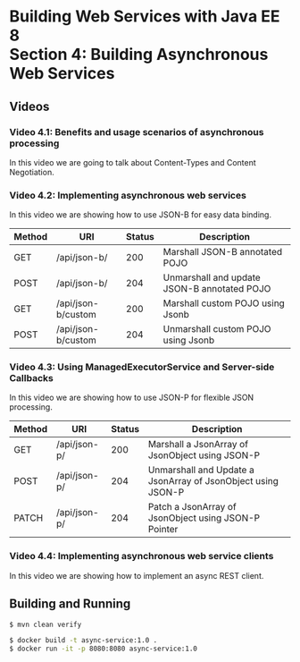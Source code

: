 # Building Web Services with Java EE 8 <br>Section 4: Building Asynchronous Web Services

## Videos

### Video 4.1: Benefits and usage scenarios of asynchronous processing

In this video we are going to talk about Content-Types and Content Negotiation.

### Video 4.2: Implementing asynchronous web services

In this video we are showing how to use JSON-B for easy data binding.

| Method | URI | Status | Description |
|--------|-----|--------|-------------|
| GET    | /api/json-b/ | 200 | Marshall JSON-B annotated POJO |
| POST   | /api/json-b/ | 204 | Unmarshall and update JSON-B annotated POJO |
| GET    | /api/json-b/custom | 200 | Marshall custom POJO using Jsonb |
| POST   | /api/json-b/custom | 204 | Unmarshall custom POJO using Jsonb |


### Video 4.3: Using ManagedExecutorService and Server-side Callbacks

In this video we are showing how to use JSON-P for flexible JSON processing.

| Method | URI | Status | Description |
|--------|-----|--------|-------------|
| GET    | /api/json-p/ | 200 | Marshall a JsonArray of JsonObject using JSON-P |
| POST   | /api/json-p/ | 204 | Unmarshall and Update a JsonArray of JsonObject using JSON-P |
| PATCH  | /api/json-p/ | 204 | Patch a JsonArray of JsonObject using JSON-P Pointer |


### Video 4.4: Implementing asynchronous web service clients

In this video we are showing how to implement an async REST client.

## Building and Running

```bash
$ mvn clean verify

$ docker build -t async-service:1.0 .
$ docker run -it -p 8080:8080 async-service:1.0
```
